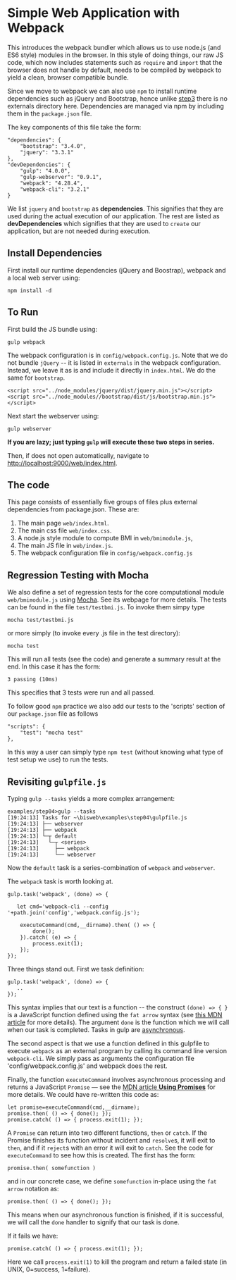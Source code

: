# Simple Web Application with Webpack

This introduces the webpack bundler which allows us to use node.js (and ES6
style) modules in the browser. In this style of doing things, our raw JS
code, which now includes statements such as `require` and `import` that the
browser does not handle by default, needs to be compiled by webpack to yield
a clean, browser compatible bundle.

Since we move to webpack we can also use `npm` to install runtime dependencies
such as jQuery and Bootstrap, hence unlike [step3](../step03) there is no
externals directory here. Dependencies are managed via npm by including them
in the `package.json` file.

The key components of this file take the form:

    "dependencies": {
        "bootstrap": "3.4.0",
        "jquery": "3.3.1"
    },
    "devDependencies": {
        "gulp": "4.0.0",
        "gulp-webserver": "0.9.1",
        "webpack": "4.28.4",
        "webpack-cli": "3.2.1"
    }

We list `jquery` and `bootstrap` as __dependencies__. This signifies that they
are used during the actual execution of our application. The rest are listed as
__devDependencies__ which signifies that they are used to `create` our
application, but are not needed during execution.


## Install Dependencies

First install our runtime dependencies (jQuery and Boostrap), webpack and a local web server using:

	npm install -d
    
## To Run

First build the JS bundle using:

    gulp webpack
    
The webpack configuration is in `config/webpack.config.js`. Note that we do
not bundle `jQuery` -- it is listed in `externals` in the webpack
configuration. Instead, we leave it as is and include it
directly in `index.html`. We do the same for `bootstrap`.

 <!-- JS files -->
    <script src="../node_modules/jquery/dist/jquery.min.js"></script>
    <script src="../node_modules//bootstrap/dist/js/bootstrap.min.js"></script>
    
Next start the webserver using:

    gulp webserver
    
__If you are lazy; just typing `gulp` will execute these two steps in series.__
    
Then, if does not open automatically, navigate to
[http://localhost:9000/web/index.html](http://localhost:9000/web/index.html).


## The code

This page consists of essentially five groups of files plus external dependencies
from package.json. These are:

1. The main page `web/index.html`.
2. The main css file `web/index.css`.
3. A node.js style module to compute BMI in `web/bmimodule.js`,
4. The main JS file in `web/index.js`.
5. The webpack configuration file in `config/webpack.config.js`


## Regression Testing with Mocha

We also define a set of regression tests for the core computational module
`web/bmimodule.js` using [Mocha](https://mochajs.org/). See its webpage for
more details. The tests can be found in the file `test/testbmi.js`. To invoke
them simpy type

    mocha test/testbmi.js
    
or more simply (to invoke every .js file in the test directory):

    mocha test
    
This will run all tests (see the code) and generate a summary result at the
end. In this case it has the form:

    3 passing (10ms)

This specifies that 3 tests were run and all passed.

To follow good `npm` practice we also add our tests to the 'scripts' section
of our `package.json` file
as follows

    "scripts": {
        "test": "mocha test"
    },

In this way a user can simply type `npm test` (without knowing what type of
test setup we use) to run the tests.

## Revisiting `gulpfile.js`

Typing `gulp --tasks` yields a more complex arrangement:

    examples/step04>gulp --tasks
    [19:24:13] Tasks for ~\bisweb\examples\step04\gulpfile.js
    [19:24:13] ├── webserver
    [19:24:13] ├── webpack
    [19:24:13] └─┬ default
    [19:24:13]   └─┬ <series>
    [19:24:13]     ├── webpack
    [19:24:13]     └── webserver
    
    
Now the `default` task is a series-combination of `webpack` and `webserver`. 

The `webpack` task is worth looking at.

    gulp.task('webpack', (done) => {

       let cmd='webpack-cli --config '+path.join('config','webpack.config.js');

        executeCommand(cmd,__dirname).then( () => {
            done();
        }).catch( (e) => {
            process.exit(1);
        });
    });

Three things stand out. First we task definition:

    gulp.task('webpack', (done) => {
       ..
    });

This syntax implies that our text is a function -- the construct  `(done) => {
}` is a JavaScript function defined using the `fat arrow` syntax (see 
[this MDN article](https://developer.mozilla.org/en-US/docs/Web/JavaScript/Reference/Functions/Arrow_functions)
for more details). The argument `done` is the function which we will call when
our task is completed. Tasks in gulp are [asynchronous](https://eloquentjavascript.net/11_async.html).

The second aspect is that we use a function defined in this gulpfile to
execute `webpack` as an external program by calling its command line version
`webpack-cli`. We simply pass as arguments the configuration file
'config/webpack.config.js' and webpack does the rest.

Finally, the function `executeCommand` involves asynchronous processing and
returns a JavaScript `Promise` — see the [MDN article __Using Promises__](https://developer.mozilla.org/en-US/docs/Web/JavaScript/Guide/Using_promises) for more details. We could have re-written this code as:

    let promise=executeCommand(cmd,__dirname);
    promise.then( () => { done(); });
    promise.catch( () => { process.exit(1); });
    
A `Promise` can return into two different functions, `then` or `catch`. If the Promise finishes its function without incident and `resolve`s, it will exit to `then`, and if
it `reject`s with an error it will exit to `catch`. See the code for `executeCommand` to see how
this is created. The first has the form:

    promise.then( somefunction )
    
and in our concrete case, we define `somefunction` in-place using the `fat
arrow` notation as:

    promise.then( () => { done(); });

This means when our asynchronous function is finished, if it is successful, we
will call the `done` handler to signify that our task is done.

If it fails we have:

    promise.catch( () => { process.exit(1); });
    
Here we call `process.exit(1)` to kill the program and return a failed state
(in UNIX, 0=success, 1=failure).
